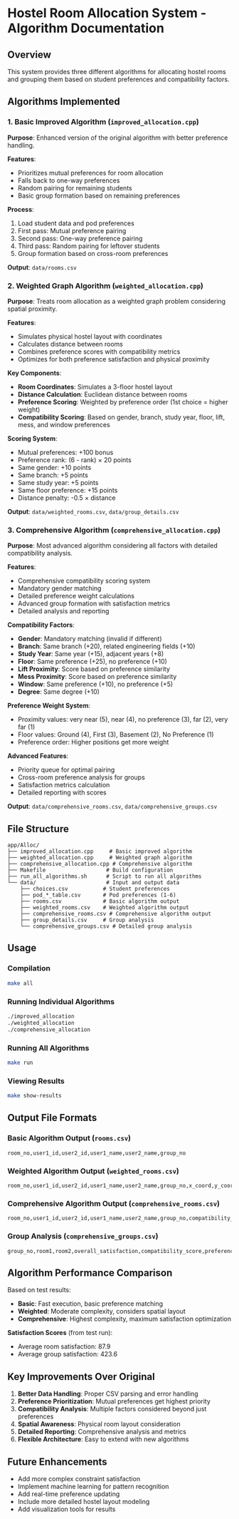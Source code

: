 # Hostel Room Allocation System - Algorithm Documentation

## Overview
This system provides three different algorithms for allocating hostel rooms and grouping them based on student preferences and compatibility factors.

## Algorithms Implemented

### 1. Basic Improved Algorithm (`improved_allocation.cpp`)
**Purpose**: Enhanced version of the original algorithm with better preference handling.

**Features**:
- Prioritizes mutual preferences for room allocation
- Falls back to one-way preferences
- Random pairing for remaining students
- Basic group formation based on remaining preferences

**Process**:
1. Load student data and pod preferences
2. First pass: Mutual preference pairing
3. Second pass: One-way preference pairing
4. Third pass: Random pairing for leftover students
5. Group formation based on cross-room preferences

**Output**: `data/rooms.csv`

### 2. Weighted Graph Algorithm (`weighted_allocation.cpp`)
**Purpose**: Treats room allocation as a weighted graph problem considering spatial proximity.

**Features**:
- Simulates physical hostel layout with coordinates
- Calculates distance between rooms
- Combines preference scores with compatibility metrics
- Optimizes for both preference satisfaction and physical proximity

**Key Components**:
- **Room Coordinates**: Simulates a 3-floor hostel layout
- **Distance Calculation**: Euclidean distance between rooms
- **Preference Scoring**: Weighted by preference order (1st choice = higher weight)
- **Compatibility Scoring**: Based on gender, branch, study year, floor, lift, mess, and window preferences

**Scoring System**:
- Mutual preferences: +100 bonus
- Preference rank: (6 - rank) × 20 points
- Same gender: +10 points
- Same branch: +5 points
- Same study year: +5 points
- Same floor preference: +15 points
- Distance penalty: -0.5 × distance

**Output**: `data/weighted_rooms.csv`, `data/group_details.csv`

### 3. Comprehensive Algorithm (`comprehensive_allocation.cpp`)
**Purpose**: Most advanced algorithm considering all factors with detailed compatibility analysis.

**Features**:
- Comprehensive compatibility scoring system
- Mandatory gender matching
- Detailed preference weight calculations
- Advanced group formation with satisfaction metrics
- Detailed analysis and reporting

**Compatibility Factors**:
- **Gender**: Mandatory matching (invalid if different)
- **Branch**: Same branch (+20), related engineering fields (+10)
- **Study Year**: Same year (+15), adjacent years (+8)
- **Floor**: Same preference (+25), no preference (+10)
- **Lift Proximity**: Score based on preference similarity
- **Mess Proximity**: Score based on preference similarity
- **Window**: Same preference (+10), no preference (+5)
- **Degree**: Same degree (+10)

**Preference Weight System**:
- Proximity values: very near (5), near (4), no preference (3), far (2), very far (1)
- Floor values: Ground (4), First (3), Basement (2), No Preference (1)
- Preference order: Higher positions get more weight

**Advanced Features**:
- Priority queue for optimal pairing
- Cross-room preference analysis for groups
- Satisfaction metrics calculation
- Detailed reporting with scores

**Output**: `data/comprehensive_rooms.csv`, `data/comprehensive_groups.csv`

## File Structure

```
app/Alloc/
├── improved_allocation.cpp     # Basic improved algorithm
├── weighted_allocation.cpp     # Weighted graph algorithm
├── comprehensive_allocation.cpp # Comprehensive algorithm
├── Makefile                   # Build configuration
├── run_all_algorithms.sh      # Script to run all algorithms
└── data/                      # Input and output data
    ├── choices.csv           # Student preferences
    ├── pod_*_table.csv       # Pod preferences (1-6)
    ├── rooms.csv             # Basic algorithm output
    ├── weighted_rooms.csv    # Weighted algorithm output
    ├── comprehensive_rooms.csv # Comprehensive algorithm output
    ├── group_details.csv     # Group analysis
    └── comprehensive_groups.csv # Detailed group analysis
```

## Usage

### Compilation
```bash
make all
```

### Running Individual Algorithms
```bash
./improved_allocation
./weighted_allocation
./comprehensive_allocation
```

### Running All Algorithms
```bash
make run
```

### Viewing Results
```bash
make show-results
```

## Output File Formats

### Basic Algorithm Output (`rooms.csv`)
```csv
room_no,user1_id,user2_id,user1_name,user2_name,group_no
```

### Weighted Algorithm Output (`weighted_rooms.csv`)
```csv
room_no,user1_id,user2_id,user1_name,user2_name,group_no,x_coord,y_coord
```

### Comprehensive Algorithm Output (`comprehensive_rooms.csv`)
```csv
room_no,user1_id,user2_id,user1_name,user2_name,group_no,compatibility_score,assigned_floor,lift_proximity,mess_proximity,has_outside_window
```

### Group Analysis (`comprehensive_groups.csv`)
```csv
group_no,room1,room2,overall_satisfaction,compatibility_score,preference_match
```

## Algorithm Performance Comparison

Based on test results:
- **Basic**: Fast execution, basic preference matching
- **Weighted**: Moderate complexity, considers spatial layout
- **Comprehensive**: Highest complexity, maximum satisfaction optimization

**Satisfaction Scores** (from test run):
- Average room satisfaction: 87.9
- Average group satisfaction: 423.6

## Key Improvements Over Original

1. **Better Data Handling**: Proper CSV parsing and error handling
2. **Preference Prioritization**: Mutual preferences get highest priority
3. **Compatibility Analysis**: Multiple factors considered beyond just preferences
4. **Spatial Awareness**: Physical room layout consideration
5. **Detailed Reporting**: Comprehensive analysis and metrics
6. **Flexible Architecture**: Easy to extend with new algorithms

## Future Enhancements

- Add more complex constraint satisfaction
- Implement machine learning for pattern recognition
- Add real-time preference updating
- Include more detailed hostel layout modeling
- Add visualization tools for results
